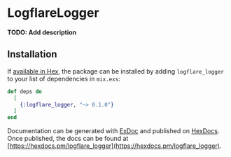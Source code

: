 # LogflareLogger

**TODO: Add description**

## Installation

If [available in Hex](https://hex.pm/docs/publish), the package can be installed
by adding `logflare_logger` to your list of dependencies in `mix.exs`:

```elixir
def deps do
  [
    {:logflare_logger, "~> 0.1.0"}
  ]
end
```

Documentation can be generated with [ExDoc](https://github.com/elixir-lang/ex_doc)
and published on [HexDocs](https://hexdocs.pm). Once published, the docs can
be found at [https://hexdocs.pm/logflare_logger](https://hexdocs.pm/logflare_logger).


